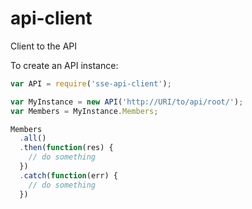 # api-client
Client to the API


To create an API instance:

```javascript
var API = require('sse-api-client');

var MyInstance = new API('http://URI/to/api/root/');
var Members = MyInstance.Members;

Members
  .all()
  .then(function(res) {
    // do something
  })
  .catch(function(err) {
    // do something
  })
```
